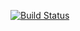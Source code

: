 [![Build Status](https://travis-ci.org/Am-biguous/anjiaqi.svg?branch=master)](https://travis-ci.org/Am-biguous/anjiaqi)